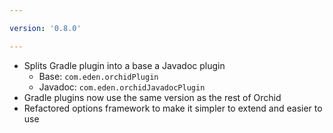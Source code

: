 ```yaml
---

version: '0.8.0'

---
```


- Splits Gradle plugin into a base a Javadoc plugin
  - Base: `com.eden.orchidPlugin` 
  - Javadoc: `com.eden.orchidJavadocPlugin` 
- Gradle plugins now use the same version as the rest of Orchid
- Refactored options framework to make it simpler to extend and easier to use
